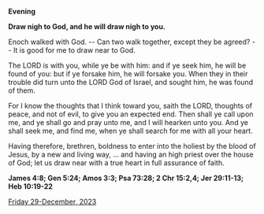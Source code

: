 **Evening**

**Draw nigh to God, and he will draw nigh to you.**
 
Enoch walked with God. -- Can two walk together, except they be agreed? -- It is good for me to draw near to God.
 
The LORD is with you, while ye be with him: and if ye seek him, he will be found of you: but if ye forsake him, he will forsake you. When they in their trouble did turn unto the LORD God of Israel, and sought him, he was found of them.
 
For I know the thoughts that I think toward you, saith the LORD, thoughts of peace, and not of evil, to give you an expected end. Then shall ye call upon me, and ye shall go and pray unto me, and I will hearken unto you. And ye shall seek me, and find me, when ye shall search for me with all your heart.
 
Having therefore, brethren, boldness to enter into the holiest by the blood of Jesus, by a new and living way, ... and having an high priest over the house of God; let us draw near with a true heart in full assurance of faith.  

**James 4:8; Gen 5:24; Amos 3:3; Psa 73:28; 2 Chr 15:2,4; Jer 29:11-13; Heb 10:19-22**

[Friday 29-December, 2023](https://t.me/daily_light)

